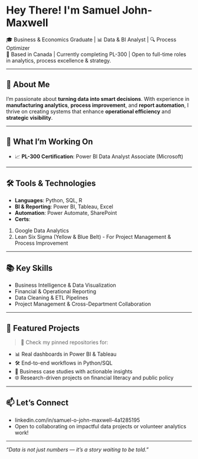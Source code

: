 # Hey There! I'm Samuel John-Maxwell

🎓 Business & Economics Graduate | 📊 Data & BI Analyst | 🔍 Process Optimizer  
📍 Based in Canada | Currently completing PL-300 | Open to full-time roles in analytics, process excellence & strategy.  

---

## 🧠 About Me

I’m passionate about **turning data into smart decisions**. With experience in **manufacturing analytics**, **process improvement**, and **report automation**, I thrive on creating systems that enhance **operational efficiency** and **strategic visibility**.

---

## 🚀 What I’m Working On

- 📈 **PL-300 Certification**: Power BI Data Analyst Associate (Microsoft)

---

## 🛠️ Tools & Technologies

- **Languages**: Python, SQL, R  
- **BI & Reporting**: Power BI, Tableau, Excel  
- **Automation**: Power Automate, SharePoint  
- **Certs**: 
1. Google Data Analytics
2. Lean Six Sigma (Yellow & Blue Belt) - For Project Management & Process Improvement

---

## 📚 Key Skills

- Business Intelligence & Data Visualization  
- Financial & Operational Reporting  
- Data Cleaning & ETL Pipelines  
- Project Management & Cross-Department Collaboration

---

## 📂 Featured Projects

> 🔗 Check my pinned repositories for:

- 📊 Real dashboards in Power BI & Tableau  
- 🛠️ End-to-end workflows in Python/SQL  
- 🧠 Business case studies with actionable insights  
- 🌐 Research-driven projects on financial literacy and public policy

---

## 📫 Let’s Connect

- linkedin.com/in/samuel-o-john-maxwell-4a1285195 
- Open to collaborating on impactful data projects or volunteer analytics work!

---

_“Data is not just numbers — it’s a story waiting to be told.”_
